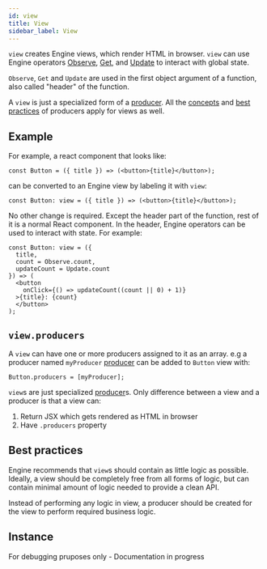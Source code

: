 ```yaml
---
id: view
title: View
sidebar_label: View
---
```


`view` creates Engine views, which render HTML in browser. `view` can use Engine
operators [Observe](/docs/api/observe), [Get](/docs/api/get), and
[Update](/docs/api/update) to interact with global state.

`Observe`, `Get` and `Update` are used in the first object argument of a
function, also called "header" of the function.

A `view` is just a specialized form of a [producer](/docs/api/producer). All the
[concepts](/docs/api/producer#parts) and [best
practices](/docs/api/producer#best-practices) of producers apply for views as
well.

## Example

For example, a react component that looks like:

```tsx
const Button = ({ title }) => (<button>{title}</button>);
```

can be converted to an Engine view by labeling it with `view`:

```tsx
const Button: view = ({ title }) => (<button>{title}</button>);
```

No other change is required. Except the header part of the function, rest of it
is a normal React component. In the header, Engine operators can be used to
interact with state. For example:

```tsx
const Button: view = ({
  title,
  count = Observe.count,
  updateCount = Update.count
}) => (
  <button
    onClick={() => updateCount((count || 0) + 1)}
  >{title}: {count}
  </button>
);
```

## `view.producers`

A `view` can have one or more producers assigned to it as an array. e.g a
producer named `myProducer` [producer](/docs/api/producer) can be added to
`Button` view with:

```tsx
Button.producers = [myProducer];
```

`view`s are just specialized [producer](/docs/api/producer)s. Only difference
between a view and a producer is that a view can:
1. Return JSX which gets rendered as HTML in browser
2. Have `.producers` property

## Best practices

Engine recommends that `view`s should contain as little logic as possible.
Ideally, a view should be completely free from all forms of logic, but can
contain minimal amount of logic needed to provide a clean API.

Instead of performing any logic in view, a producer should be created for the
view to perform required business logic.

## Instance

For debugging pruposes only - Documentation in progress
